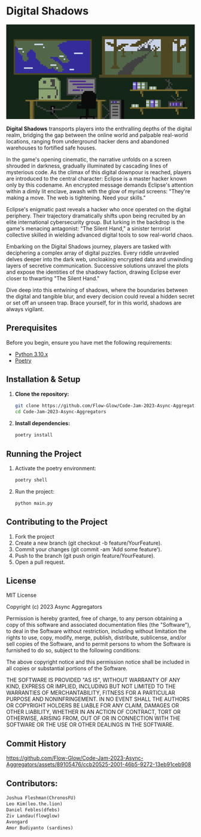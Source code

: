 # Digital Shadows

![radio room](radio_room.png)

**Digital Shadows** transports players into the enthralling depths of the digital realm, bridging the gap
between the online world and palpable real-world locations, ranging from underground hacker dens and
abandoned warehouses to fortified safe houses.

In the game's opening cinematic, the narrative unfolds on a screen shrouded in darkness, gradually
illuminated by cascading lines of mysterious code. As the climax of this digital downpour is reached,
players are introduced to the central character: Eclipse is a master hacker known only by this codename.
An encrypted message demands Eclipse's attention within a dimly lit enclave, awash with the glow of myriad screens:
"They're making a move. The web is tightening. Need your skills."

Eclipse's enigmatic past reveals a hacker who once operated on the digital periphery. Their trajectory
dramatically shifts upon being recruited by an elite international cybersecurity group. But lurking in
the backdrop is the game's menacing antagonist: "The Silent Hand," a sinister terrorist collective skilled
in wielding advanced digital tools to sow real-world chaos.

Embarking on the Digital Shadows journey, players are tasked with deciphering a complex array of digital
puzzles. Every riddle unraveled delves deeper into the dark web, uncloaking encrypted data and unwinding
layers of secretive communication. Successive solutions unravel the plots and expose the identities of
the shadowy faction, drawing Eclipse ever closer to thwarting "The Silent Hand."

Dive deep into this entwining of shadows, where the boundaries between the digital and tangible blur, and
every decision could reveal a hidden secret or set off an unseen trap. Brace yourself, for in this world,
shadows are always vigilant.


## Prerequisites

Before you begin, ensure you have met the following requirements:

- [Python 3.10.x](https://www.python.org/downloads/)
- [Poetry](https://python-poetry.org/docs/#installation)

## Installation & Setup

1. **Clone the repository:**

   ```bash
   git clone https://github.com/Flow-Glow/Code-Jam-2023-Async-Aggregators.git
   cd Code-Jam-2023-Async-Aggregators
    ```
2. **Install dependencies:**
    ```bash
    poetry install
    ```
## Running the Project

1. Activate the poetry environment:
    ```bash
    poetry shell
    ```
2. Run the project:
    ```bash
    python main.py
    ```
## Contributing to the Project
1. Fork the project
2. Create a new branch (git checkout -b feature/YourFeature).
3. Commit your changes (git commit -am 'Add some feature').
4. Push to the branch (git push origin feature/YourFeature).
5. Open a pull request.

## License
MIT License

Copyright (c) 2023 Async Aggregators

Permission is hereby granted, free of charge, to any person obtaining a copy
of this software and associated documentation files (the "Software"), to deal
in the Software without restriction, including without limitation the rights
to use, copy, modify, merge, publish, distribute, sublicense, and/or sell
copies of the Software, and to permit persons to whom the Software is
furnished to do so, subject to the following conditions:

The above copyright notice and this permission notice shall be included in all
copies or substantial portions of the Software.

THE SOFTWARE IS PROVIDED "AS IS", WITHOUT WARRANTY OF ANY KIND, EXPRESS OR
IMPLIED, INCLUDING BUT NOT LIMITED TO THE WARRANTIES OF MERCHANTABILITY,
FITNESS FOR A PARTICULAR PURPOSE AND NONINFRINGEMENT. IN NO EVENT SHALL THE
AUTHORS OR COPYRIGHT HOLDERS BE LIABLE FOR ANY CLAIM, DAMAGES OR OTHER
LIABILITY, WHETHER IN AN ACTION OF CONTRACT, TORT OR OTHERWISE, ARISING FROM,
OUT OF OR IN CONNECTION WITH THE SOFTWARE OR THE USE OR OTHER DEALINGS IN THE
SOFTWARE.

## Commit History
https://github.com/Flow-Glow/Code-Jam-2023-Async-Aggregators/assets/89105476/ccb20525-2001-46b5-9272-13eb91ceb908


## Contributors:
```
Joshua Fleshman(ChronosFU)
Leo Kim(leo.the.lion)
Daniel Febles(dfebs)
Ziv Landau(flowglow)
Avongard
Amor Budiyanto (sardines)
```
